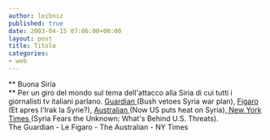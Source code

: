 ```yaml
---
author: leibniz
published: true
date: 2003-04-15 07:06:00+00:00
layout: post
title: Titolo
categories:
- web
---
```


 **   Buona Siria   
** Per un giro del mondo sul tema dell'attacco alla Siria di cui tutti i giornalisti tv italiani parlano.  [   Guardian ](http://www.guardian.co.uk/Iraq/Story/0,2763,937105,00.html)(Bush vetoes Syria war plan),  [   Figaro ](http://www.lefigaro.fr/international/20030415.FIG0053.html)(Et apres l'Irak la Syrie?),  [   Australian ](http://www.theaustralian.news.com.au/common/story_page/0,5744,6285824%255E601,00.html)(Now US puts heat on Syria),[   New York Times ](http://www.nytimes.com/2003/04/15/international/worldspecial/15SYRI.html)(Syria Fears the Unknown: What's Behind U.S. Threats).   
  The Guardian - Le Figaro - The Australian - NY Times
